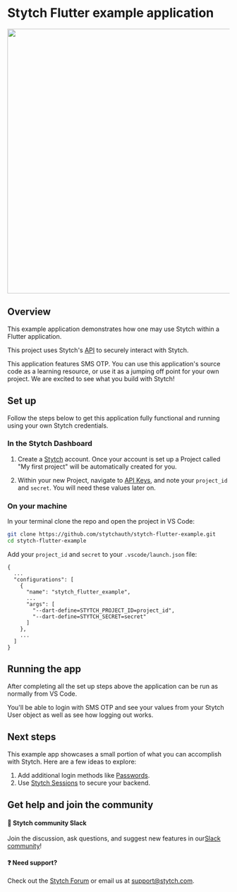 # Stytch Flutter example application

<p align="center">
  <img src="https://github.com/stytchauth/stytch-flutter-example/assets/109168256/eaed5a8f-e493-4890-ab5b-6ab7bf48b0e1" height="600">
</p>

## Overview

This example application demonstrates how one may use Stytch within a Flutter application.

This project uses Stytch's [API](https://stytch.com/docs/api/) to securely interact with Stytch.

This application features SMS OTP. You can use this application's source code as a learning resource, or use it as a jumping off point for your own project. We are excited to see what you build with Stytch!

## Set up

Follow the steps below to get this application fully functional and running using your own Stytch credentials.

### In the Stytch Dashboard

1. Create a [Stytch](https://stytch.com/) account. Once your account is set up a Project called "My first project" will be automatically created for you.

2. Within your new Project, navigate to [API Keys](https://stytch.com/dashboard/api-keys), and note your `project_id` and `secret`. You will need these values later on.

### On your machine

In your terminal clone the repo and open the project in VS Code:

```bash
git clone https://github.com/stytchauth/stytch-flutter-example.git
cd stytch-flutter-example
```

Add your `project_id` and `secret` to your `.vscode/launch.json` file:

```
{
  ...
  "configurations": [
    {
      "name": "stytch_flutter_example",
      ...
      "args": [
        "--dart-define=STYTCH_PROJECT_ID=project_id",
        "--dart-define=STYTCH_SECRET=secret"
      ]
    },
    ...
  ]
}
```

## Running the app

After completing all the set up steps above the application can be run as normally from VS Code.

You'll be able to login with SMS OTP and see your values from your Stytch User object as well as see how logging out works.

## Next steps

This example app showcases a small portion of what you can accomplish with Stytch. Here are a few ideas to explore:

1. Add additional login methods like [Passwords](https://stytch.com/docs/api/password-create).
2. Use [Stytch Sessions](https://stytch.com/docs/sessions) to secure your backend.

## Get help and join the community

#### :speech_balloon: Stytch community Slack

Join the discussion, ask questions, and suggest new features in our ​[Slack community](https://join.slack.com/t/stytch/shared_invite/zt-nil4wo92-jApJ9Cl32cJbEd9esKkvyg)!

#### :question: Need support?

Check out the [Stytch Forum](https://forum.stytch.com/) or email us at [support@stytch.com](mailto:support@stytch.com).
